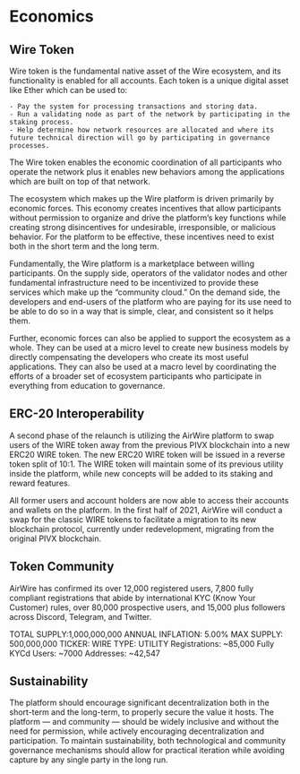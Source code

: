 # Economics

## Wire Token 

Wire token is the fundamental native asset of the Wire ecosystem, and its functionality is enabled for all accounts. Each token is a unique digital asset like Ether which can be used to:

    - Pay the system for processing transactions and storing data.
    - Run a validating node as part of the network by participating in the staking process.
    - Help determine how network resources are allocated and where its future technical direction will go by participating in governance processes.

The Wire token enables the economic coordination of all participants who operate the network plus it enables new behaviors among the applications which are built on top of that network.

The ecosystem which makes up the Wire platform is driven primarily by economic forces. This economy creates incentives that allow participants without permission to organize and drive the platform’s key functions while creating strong disincentives for undesirable, irresponsible, or malicious behavior. For the platform to be effective, these incentives need to exist both in the short term and the long term.

Fundamentally, the Wire platform is a marketplace between willing participants.  On the supply side, operators of the validator nodes and other fundamental infrastructure need to be incentivized to provide these services which make up the “community cloud.”  On the demand side, the developers and end-users of the platform who are paying for its use need to be able to do so in a way that is simple, clear, and consistent so it helps them.

Further, economic forces can also be applied to support the ecosystem as a whole.  They can be used at a micro level to create new business models by directly compensating the developers who create its most useful applications. They can also be used at a macro level by coordinating the efforts of a broader set of ecosystem participants who participate in everything from education to governance.

## ERC-20 Interoperability

A second phase of the relaunch is utilizing the AirWire platform to swap users of the WIRE token away from the previous PIVX blockchain into a new ERC20 WIRE token. The new ERC20 WIRE token will be issued in a reverse token split of 10:1. The WIRE token will maintain some of its previous utility inside the platform, while new concepts will be added to its staking and reward features.

All former users and account holders are now able to access their accounts and wallets on the platform. In the first half of 2021, AirWire will conduct a swap for the classic WIRE tokens to facilitate a migration to its new blockchain protocol, currently under redevelopment, migrating from the original PIVX blockchain.

## Token Community

AirWire has confirmed its over 12,000 registered users, 7,800 fully compliant registrations that abide by international KYC (Know Your Customer) rules, over 80,000 prospective users, and 15,000 plus followers across Discord, Telegram, and Twitter.


TOTAL SUPPLY:1,000,000,000
ANNUAL INFLATION: 5.00%
MAX SUPPLY: 500,000,000
TICKER: WIRE
TYPE: UTILITY            Registrations: ~85,000
Fully KYCd Users: ~7000
Addresses: ~42,547

## Sustainability

The platform should encourage significant decentralization both in the short-term and the long-term, to properly secure the value it hosts. The platform — and community — should be widely inclusive and without the need for permission, while actively encouraging decentralization and participation. To maintain sustainability, both technological and community governance mechanisms should allow for practical iteration while avoiding capture by any single party in the long run.
